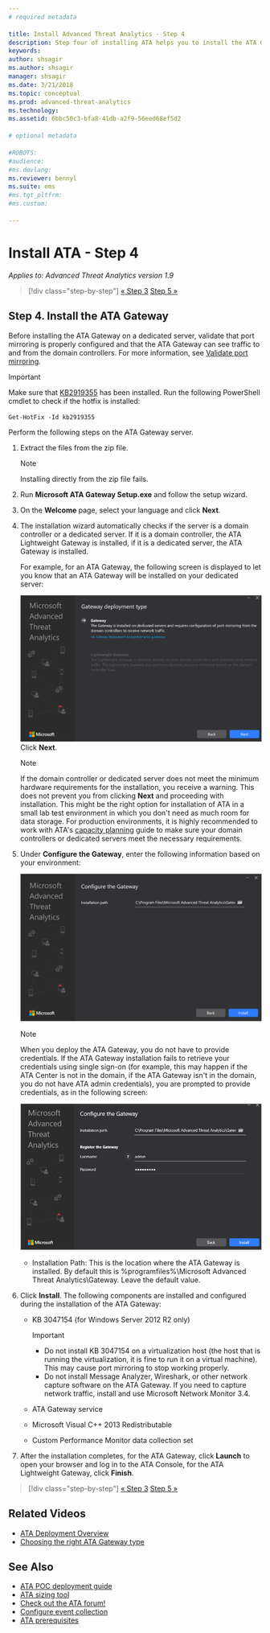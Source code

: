 ```yaml
---
# required metadata

title: Install Advanced Threat Analytics - Step 4
description: Step four of installing ATA helps you to install the ATA Gateway.
keywords:
author: shsagir
ms.author: shsagir
manager: shsagir
ms.date: 3/21/2018
ms.topic: conceptual
ms.prod: advanced-threat-analytics
ms.technology:
ms.assetid: 6bbc50c3-bfa8-41db-a2f9-56eed68ef5d2

# optional metadata

#ROBOTS:
#audience:
#ms.devlang:
ms.reviewer: bennyl
ms.suite: ems
#ms.tgt_pltfrm:
#ms.custom:

---
```


# Install ATA - Step 4

*Applies to: Advanced Threat Analytics version 1.9*

> [!div class="step-by-step"]
> [« Step 3](install-ata-step3.md)
> [Step 5 »](install-ata-step5.md)

## Step 4. Install the ATA Gateway

Before installing the ATA Gateway on a dedicated server, validate that port mirroring is properly configured and that the ATA Gateway can see traffic to and from the domain controllers. For more information, see [Validate port mirroring](validate-port-mirroring.md).


> [!IMPORTANT]
> Make sure that [KB2919355](https://support.microsoft.com/kb/2919355/) has been installed.  Run the following PowerShell cmdlet to check if the hotfix is installed:
>
> `Get-HotFix -Id kb2919355`

Perform the following steps on the ATA Gateway server.

1. Extract the files from the zip file. 
   > [!NOTE] 
   > Installing directly from the zip file fails.
    
2. Run **Microsoft ATA Gateway Setup.exe** and follow the setup wizard.
    
3. On the **Welcome** page, select your language and click **Next**.
    
4. The installation wizard automatically checks if the server is a domain controller or a dedicated server. If it is a domain controller, the ATA Lightweight Gateway is installed, if it is a dedicated server, the ATA Gateway is installed. 
    
   For example, for an ATA Gateway, the following screen is displayed to let you know that an ATA Gateway will be installed on your dedicated server:
    
   ![ATA Gateway installation](media/ata-gw-install.png)
   Click **Next**.
    
   > [!NOTE] 
   > If the domain controller or dedicated server does not meet the minimum hardware requirements for the installation, you receive a warning. This does not prevent you from clicking **Next** and proceeding with installation. This might be the right option for installation of ATA in a small lab test environment in which you don't need as much room for data storage. For production environments, it is highly recommended to work with ATA's [capacity planning](ata-capacity-planning.md) guide to make sure your domain controllers or dedicated servers meet the necessary requirements.
    
5. Under **Configure the Gateway**, enter the following information based on your environment:
    
   ![ATA gateway configuration image](media/ata-gw-configure.png)
    
   > [!NOTE]
   > When you deploy the ATA Gateway, you do not have to provide credentials. If the ATA Gateway installation fails to retrieve your credentials using single sign-on (for example, this may happen if the ATA Center is not in the domain, if the ATA Gateway isn't in the domain, you do not have ATA admin credentials), you are prompted to provide credentials, as in the following screen: 
   
    ![Provide ATA gateway credentials](media/ata-install-credentials.png)
   
    - Installation Path: This is the location where the ATA Gateway is installed. By default this is  %programfiles%\Microsoft Advanced Threat Analytics\Gateway. Leave the default value.
   
6. Click **Install**. The following components are installed and configured during the installation of the ATA Gateway:
    
    -   KB 3047154 (for Windows Server 2012 R2 only)
    
        > [!IMPORTANT]
        > -   Do not install KB 3047154 on a virtualization host (the host that is running the virtualization, it is fine to run it on a virtual machine). This may cause port mirroring to stop working properly. 
        > -   Do not install Message Analyzer, Wireshark, or other network capture software on the ATA Gateway. If you need to capture network traffic, install and use Microsoft Network Monitor 3.4.
    
    -   ATA Gateway service
    -   Microsoft Visual C++ 2013 Redistributable
    -   Custom Performance Monitor data collection set
    
7. After the installation completes, for the ATA Gateway, click **Launch** to open your browser and log in to the ATA Console, for the ATA Lightweight Gateway, click **Finish**.


> [!div class="step-by-step"]
> [« Step 3](install-ata-step3.md)
> [Step 5 »](install-ata-step5.md)


## Related Videos
- [ATA Deployment Overview](https://channel9.msdn.com/Shows/Microsoft-Security/Overview-of-ATA-Deployment-in-10-Minutes)
- [Choosing the right ATA Gateway type](https://channel9.msdn.com/Shows/Microsoft-Security/ATA-Deployment-Choose-the-Right-Gateway-Type)

## See Also
- [ATA POC deployment guide](https://aka.ms/atapoc)
- [ATA sizing tool](https://aka.ms/atasizingtool)
- [Check out the ATA forum!](https://social.technet.microsoft.com/Forums/security/home?forum=mata)
- [Configure event collection](configure-event-collection.md)
- [ATA prerequisites](ata-prerequisites.md)

